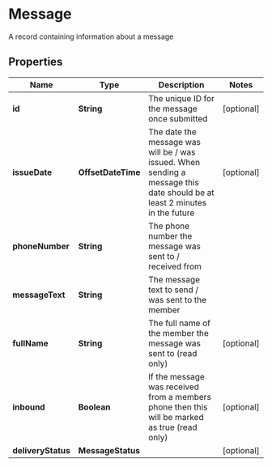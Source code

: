 

# Message

A record containing information about a message

## Properties

| Name | Type | Description | Notes |
|------------ | ------------- | ------------- | -------------|
|**id** | **String** | The unique ID for the message once submitted |  [optional] |
|**issueDate** | **OffsetDateTime** | The date the message was will be / was issued. When sending a message this date should be at least 2 minutes in the future |  [optional] |
|**phoneNumber** | **String** | The phone number the message was sent to / received from |  |
|**messageText** | **String** | The message text to send / was sent to the member |  |
|**fullName** | **String** | The full name of the member the message was sent to (read only) |  [optional] |
|**inbound** | **Boolean** | If the message was received from a members phone then this will be marked as true (read only) |  [optional] |
|**deliveryStatus** | **MessageStatus** |  |  [optional] |



